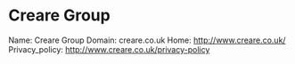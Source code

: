 
# Creare Group

Name: Creare Group
Domain: creare.co.uk
Home: http://www.creare.co.uk/
Privacy_policy: http://www.creare.co.uk/privacy-policy

